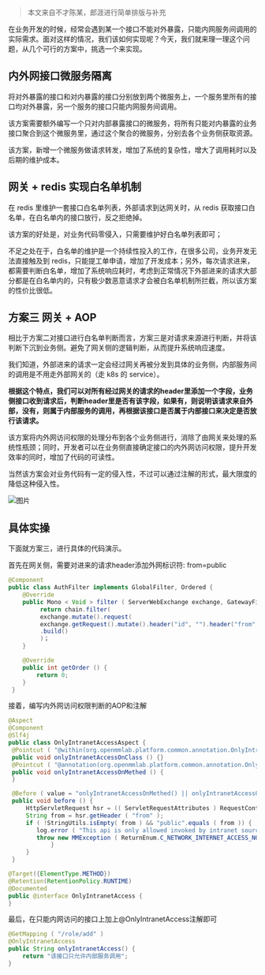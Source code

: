 > 本文来自不才陈某，郎涯进行简单排版与补充

在业务开发的时候，经常会遇到某一个接口不能对外暴露，只能内网服务间调用的实际需求。面对这样的情况，我们该如何实现呢？今天，我们就来理一理这个问题，从几个可行的方案中，挑选一个来实现。



## 内外网接口微服务隔离

将对外暴露的接口和对内暴露的接口分别放到两个微服务上，一个服务里所有的接口均对外暴露，另一个服务的接口只能内网服务间调用。

该方案需要额外编写一个只对内部暴露接口的微服务，将所有只能对内暴露的业务接口聚合到这个微服务里，通过这个聚合的微服务，分别去各个业务侧获取资源。

该方案，新增一个微服务做请求转发，增加了系统的复杂性，增大了调用耗时以及后期的维护成本。



## 网关 + redis 实现白名单机制

在 redis 里维护一套接口白名单列表，外部请求到达网关时，从 redis 获取接口白名单，在白名单内的接口放行，反之拒绝掉。

该方案的好处是，对业务代码零侵入，只需要维护好白名单列表即可；

不足之处在于，白名单的维护是一个持续性投入的工作，在很多公司，业务开发无法直接触及到 redis，只能提工单申请，增加了开发成本；另外，每次请求进来，都需要判断白名单，增加了系统响应耗时，考虑到正常情况下外部进来的请求大部分都是在白名单内的，只有极少数恶意请求才会被白名单机制所拦截，所以该方案的性价比很低。



## 方案三 网关 + AOP

相比于方案二对接口进行白名单判断而言，方案三是对请求来源进行判断，并将该判断下沉到业务侧。避免了网关侧的逻辑判断，从而提升系统响应速度。

我们知道，外部进来的请求一定会经过网关再被分发到具体的业务侧，内部服务间的调用是不用走外部网关的（走 k8s 的 service）。

**根据这个特点，我们可以对所有经过网关的请求的header里添加一个字段，业务侧接口收到请求后，判断header里是否有该字段，如果有，则说明该请求来自外部，没有，则属于内部服务的调用，再根据该接口是否属于内部接口来决定是否放行该请求。**

该方案将内外网访问权限的处理分布到各个业务侧进行，消除了由网关来处理的系统性瓶颈；同时，开发者可以在业务侧直接确定接口的内外网访问权限，提升开发效率的同时，增加了代码的可读性。

当然该方案会对业务代码有一定的侵入性，不过可以通过注解的形式，最大限度的降低这种侵入性。

![图片](https://img-note.langyastudio.com/202210111411042.jpeg?x-oss-process=style/watermark)



## 具体实操

下面就方案三，进行具体的代码演示。

首先在网关侧，需要对进来的请求header添加外网标识符: from=public

```java
@Component
public class AuthFilter implements GlobalFilter, Ordered {
    @Override
    public Mono < Void > filter ( ServerWebExchange exchange, GatewayFilterChain chain ) {
         return chain.filter(
         exchange.mutate().request(
         exchange.getRequest().mutate().header("id", "").header("from", "public").build())
         .build()
         )；
    }

    @Override
    public int getOrder () {
        return 0;
    }
 }
```

接着，编写内外网访问权限判断的AOP和注解

```java
@Aspect
@Component
@Slf4j
public class OnlyIntranetAccessAspect {
 @Pointcut ( "@within(org.openmmlab.platform.common.annotation.OnlyIntranetAccess)" )
 public void onlyIntranetAccessOnClass () {}
 @Pointcut ( "@annotation(org.openmmlab.platform.common.annotation.OnlyIntranetAccess)" )
 public void onlyIntranetAccessOnMethed () {
 }

 @Before ( value = "onlyIntranetAccessOnMethed() || onlyIntranetAccessOnClass()" )
 public void before () {
     HttpServletRequest hsr = (( ServletRequestAttributes ) RequestContextHolder.getRequestAttributes()) .getRequest ();
     String from = hsr.getHeader ( "from" );
     if ( !StringUtils.isEmpty( from ) && "public".equals ( from )) {
        log.error ( "This api is only allowed invoked by intranet source" );
        throw new MMException ( ReturnEnum.C_NETWORK_INTERNET_ACCESS_NOT_ALLOWED_ERROR);
            }
     }
 }

@Target({ElementType.METHOD})
@Retention(RetentionPolicy.RUNTIME)
@Documented
public @interface OnlyIntranetAccess {
}
```

最后，在只能内网访问的接口上加上@OnlyIntranetAccess注解即可

```java
@GetMapping ( "/role/add" )
@OnlyIntranetAccess
public String onlyIntranetAccess() {
    return "该接口只允许内部服务调用";
}
```